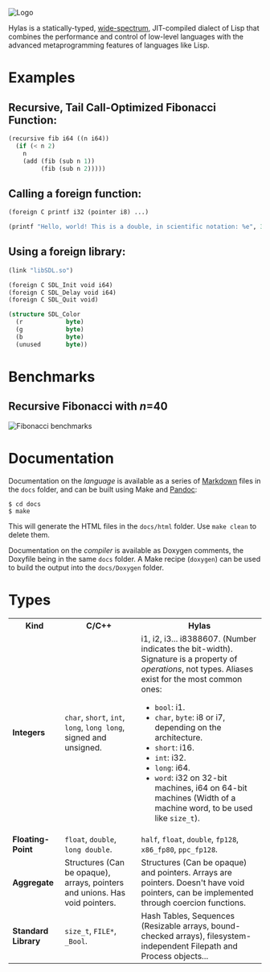 ![Logo](http://eudoxia0.github.com/Hylas-Lisp/img/logo.svg)

Hylas is a statically-typed, [wide-spectrum](http://en.wikipedia.org/wiki/Wide-spectrum_language), JIT-compiled dialect of Lisp that combines the performance and control of low-level languages with the advanced metaprogramming features of languages like Lisp.

# Examples

## Recursive, Tail Call-Optimized Fibonacci Function:

```lisp
(recursive fib i64 ((n i64))
  (if (< n 2)
    n
    (add (fib (sub n 1))
         (fib (sub n 2)))))
```

## Calling a foreign function:

```lisp
(foreign C printf i32 (pointer i8) ...)

(printf "Hello, world! This is a double, in scientific notation: %e", 3.141592)
```

## Using a foreign library:

```lisp
(link "libSDL.so")

(foreign C SDL_Init void i64)
(foreign C SDL_Delay void i64)
(foreign C SDL_Quit void)

(structure SDL_Color
  (r            byte)
  (g            byte)
  (b            byte)
  (unused       byte))
```

# Benchmarks

## Recursive Fibonacci with _n_=40

![Fibonacci benchmarks](http://eudoxia0.github.com/Hylas-Lisp/img/fib.jpg)

# Documentation

Documentation on the _language_ is available as a series of [Markdown](http://daringfireball.net/projects/markdown/) files in the `docs` folder, and can be built using Make and [Pandoc](http://johnmacfarlane.net/pandoc/):

```
$ cd docs
$ make
```

This will generate the HTML files in the `docs/html` folder. Use `make clean` to delete them.

Documentation on the _compiler_ is available as Doxygen comments, the Doxyfile being in the same `docs` folder. A Make recipe (`doxygen`) can be used to build the output into the `docs/Doxygen` folder.

# Types

<table>
    <tr>
        <th><strong>Kind</strong></th><th><strong>C/C++</strong></th><th><strong>Hylas</strong></th>
    </tr>
    <tr>
        <td><strong>Integers</strong></td><td><code>char</code>, <code>short</code>, <code>int</code>, <code>long</code>, <code>long long</code>, signed and unsigned.</td>
        <td>i1, i2, i3... i8388607. (Number indicates the bit-width).<br> Signature is a property of <em>operations</em>, not types.
        Aliases exist for the most common ones:
        <ul>
        <li> <code>bool</code>: i1.</li>
        <li> <code>char</code>, <code>byte</code>: i8 or i7, depending on the architecture.</li>
        <li> <code>short</code>: i16.</li>
        <li> <code>int</code>: i32.</li>
        <li> <code>long</code>: i64.</li>
        <li> <code>word</code>: i32 on 32-bit machines, i64 on 64-bit machines (Width of a machine word, to be used like <code>size_t</code>).</li>
        </ul>
        </td>
    </tr>
    <tr>
        <td><strong>Floating-Point</strong></td><td><code>float</code>, <code>double</code>, <code>long double</code>.</td>
		<td><code>half</code>, <code>float</code>, <code>double</code>, <code>fp128</code>, <code>x86_fp80</code>, <code>ppc_fp128</code>.</td>
    </tr>
    <tr>
        <td><strong>Aggregate</strong></td><td><span>Structures (Can be opaque), arrays, pointers and unions. Has void pointers.</td><td>Structures (Can be opaque) and pointers. Arrays are pointers. Doesn't have void pointers, can be implemented through coercion functions.</span></td>
    </tr>
    <tr>
        <td><strong>Standard Library</strong></td><td><code>size_t</code>, <code>FILE*</code>, <code>_Bool</code>.</td>
		<td><span>Hash Tables, Sequences (Resizable arrays, bound-checked arrays), filesystem-independent Filepath and Process objects...</span></td>
    </tr>
</table>
